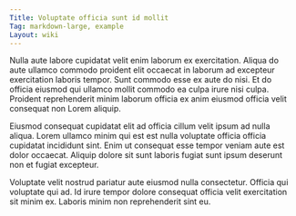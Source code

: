 ```yaml
---
Title: Voluptate officia sunt id mollit
Tag: markdown-large, example
Layout: wiki
---
```

Nulla aute labore cupidatat velit enim laborum ex exercitation. Aliqua do aute ullamco commodo proident elit occaecat in laborum ad excepteur exercitation laboris tempor. Sunt commodo esse ex aute do nisi. Et do officia eiusmod qui ullamco mollit commodo ea culpa irure nisi culpa. Proident reprehenderit minim laborum officia ex anim eiusmod officia velit consequat non Lorem aliquip.

Eiusmod consequat cupidatat elit ad officia cillum velit ipsum ad nulla aliqua. Lorem ullamco minim qui est est nulla voluptate officia officia cupidatat incididunt sint. Enim ut consequat esse tempor veniam aute est dolor occaecat. Aliquip dolore sit sunt laboris fugiat sunt ipsum deserunt non et fugiat excepteur.

Voluptate velit nostrud pariatur aute eiusmod nulla consectetur. Officia qui voluptate qui ad. Id irure tempor dolore consequat officia velit exercitation sit minim ex. Laboris minim non reprehenderit sint eu.